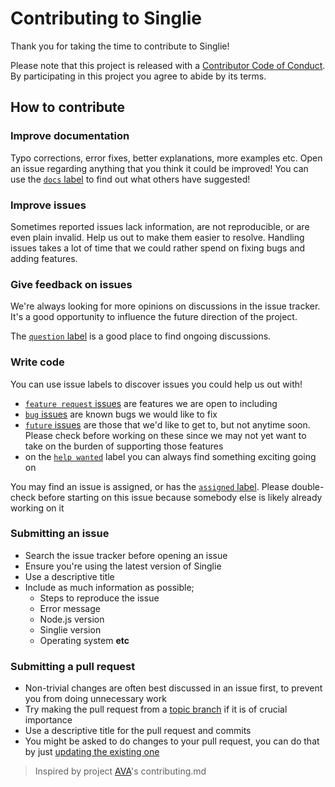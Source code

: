 # Contributing to Singlie

Thank you for taking the time to contribute to Singlie!

Please note that this project is released with a [Contributor Code of Conduct](code-of-conduct.md). By participating in this project you agree to abide by its terms.

## How to contribute

### Improve documentation

Typo corrections, error fixes, better explanations, more examples etc. Open an issue regarding anything that you think it could be improved! You can use the [`docs` label](https://github.com/klauscfhq/singly/labels/docs) to find out what others have suggested!

### Improve issues

Sometimes reported issues lack information, are not reproducible, or are even plain invalid. Help us out to make them easier to resolve. Handling issues takes a lot of time that we could rather spend on fixing bugs and adding features.

### Give feedback on issues

We're always looking for more opinions on discussions in the issue tracker. It's a good opportunity to influence the future direction of the project.

The [`question` label](https://github.com/klauscfhq/singly/labels/question) is a good place to find ongoing discussions.

### Write code

You can use issue labels to discover issues you could help us out with!

- [`feature request` issues](https://github.com/klauscfhq/singly/labels/feature%20request) are features we are open to including
- [`bug` issues](https://github.com/klauscfhq/singly/labels/bug) are known bugs we would like to fix
- [`future` issues](https://github.com/klauscfhq/singly/labels/future) are those that we'd like to get to, but not anytime soon. Please check before working on these since we may not yet want to take on the burden of supporting those features
- on the [`help wanted`](https://github.com/klauscfhq/singly/labels/help%20wanted) label you can always find something exciting going on

You may find an issue is assigned, or has the [`assigned` label](https://github.com/klauscfhq/singly/labels/assigned). Please double-check before starting on this issue because somebody else is likely already working on it

### Submitting an issue

- Search the issue tracker before opening an issue
- Ensure you're using the latest version of Singlie
- Use a descriptive title
- Include as much information as possible;
  - Steps to reproduce the issue
  - Error message
  - Node.js version
  - Singlie version
  - Operating system **etc**

### Submitting a pull request

- Non-trivial changes are often best discussed in an issue first, to prevent you from doing unnecessary work
- Try making the pull request from a [topic branch](https://github.com/dchelimsky/rspec/wiki/Topic-Branches) if it is of crucial importance
- Use a descriptive title for the pull request and commits
- You might be asked to do changes to your pull request, you can do that by just [updating the existing one](https://github.com/RichardLitt/docs/blob/master/amending-a-commit-guide.md)

> Inspired by project [AVA](https://github.com/avajs/ava/blob/master/contributing.md)'s contributing.md
